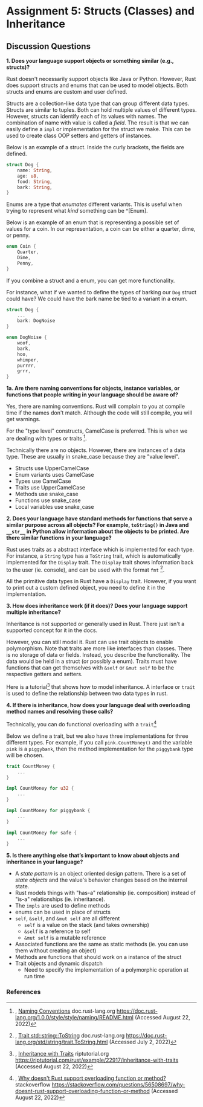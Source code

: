 # Assignment 5: Structs (Classes) and Inheritance

## Discussion Questions

**1. Does your language support objects or something similar (e.g., structs)?**

Rust doesn't necessarily support objects like Java or Python. However, Rust does support structs and enums that can be used to model objects. Both structs and enums are custom and user defined. 

Structs are a collection-like data type that can group different data types. Structs are similar to tuples. Both can hold multiple values of different types. However, structs can identify each of its values with names. The combination of name with value is called a _field_. The result is that we can easily define a `impl` or implementation for the struct we make. This can be used to create class OOP setters and getters of instances.

Below is an example of a struct. Inside the curly brackets, the fields are defined. 

``` rust 
struct Dog {
    name: String,
    age: u8,
    food: String,
    bark: String,
}

```

Enums are a type that _enumates_ different variants. This is useful when trying to represent what _kind_ something can be ^[Enum]. 

Below is an example of an enum that is representing a possible set of values for a coin. In our representation, a coin can be either a quarter, dime, or penny.

``` rust
enum Coin {
    Quarter,
    Dime,
    Penny,
}
```

If you combine a struct and a enum, you can get more functionality.

For instance, what if we wanted to define the types of barking our `Dog` struct could have? We could have the bark name be tied to a variant in a enum.

``` rust 
struct Dog {
    ...
    bark: DogNoise 
}

enum DogNoise {
    woof,
    bark,
    hoo,
    whimper,
    purrrr,
    grrr,
}

```

**1a. Are there naming conventions for objects, instance variables, or functions that people writing in your language should be aware of?**

Yes, there are naming conventions. Rust will complain to you at compile time if the names don't match. Although the code will still compile, you will get warnings. 

For the "type level" constructs, CamelCase is preferred. This is when we are dealing with types or traits [^Naming].

Technically there are no objects. However, there are instances of a data type. These are usually in snake_case because they are "value level". 

- Structs use UpperCamelCase
- Enum variants uses CamelCase 
- Types use CamelCase 
- Traits use UpperCamelCase
- Methods use snake_case
- Functions use snake_case
- Local variables use snake_case

**2. Does your language have standard methods for functions that serve a similar purpose across all objects? For example, `toString()` in Java and `__str__` in Python allow information about the objects to be printed. Are there similar functions in your language?**

Rust uses traits as a abstract interface which is implemented for each type. For instance, a `String` type has a `ToString` trait, which is automatically implemented for the `Display` trait. The `Display` trait shows information back to the user (ie. console), and can be used with the format `fmt` [^Trait].

All the primitive data types in Rust have a `Display` trait. However, if you want to print out a custom defined object, you need to define it in the implementation.

**3. How does inheritance work (if it does)? Does your language support multiple inheritance?**

Inheritance is not supported or generally used in Rust. There just isn't a supported concept for it in the docs. 

However, you can still model it. Rust can use trait objects to enable polymorphism. Note that traits are more like interfaces than classes. There is no storage of data or fields. Instead, you describe the functionality. The data would be held in a struct (or possibly a enum). Traits must have functions that can get themselves with `&self` or `&mut self` to be the respective getters and setters. 

Here is a tutorial[^Tutorial] that shows how to model inheritance. A interface or `trait` is used to define the relationship between two data types in rust. 

**4. If there is inheritance, how does your language deal with overloading method names and resolving those calls?**

Technically, you can do functional overloading with a `trait`[^StackOverflow]

Below we define a trait, but we also have three implementations for three different types. For example, if you call `pink.CountMoney()` and the variable `pink` is a `piggybank`, then the method implementation for the `piggybank` type will be chosen.

``` rust
trait CountMoney {
    ...
}

impl CountMoney for u32 {
    ...
}

impl CountMoney for piggybank {
    ...
}

impl CountMoney for safe {
    ...
}

```
**5. Is there anything else that’s important to know about objects and inheritance in your language?**

- A *state pattern* is an object oriented design pattern. There is a set of *state objects* and the value's behavior changes based on the internal state.
- Rust models things with "has-a" relationship (ie. composition) instead of "is-a" relationships (ie. inheritance). 
- The `impls` are used to define methods
- enums can be used in place of structs
- `self`, `&self`, and `&mut self` are all different
    - `self` is a value on the stack (and takes ownership)
    - `&self`  is a reference to self 
    - `&mut self` is a mutable reference
- Associated functions are the same as static methods (ie. you can use them without creating an object)
- Methods are functions that should work on a instance of the struct
- Trait objects and dynamic dispatch
    - Need to specify the implementation of a polymorphic operation at run time

### References 

[^Enum]: , [Enums](https://doc.rust-lang.org/rust-by-example/custom_types/enum.html) doc.rust-lang.org https://doc.rust-lang.org/rust-by-example/custom_types/enum.html (Accessed August 22, 2022)
[^Naming]: , [Naming Conventions](https://doc.rust-lang.org/1.0.0/style/style/naming/README.html) doc.rust-lang.org https://doc.rust-lang.org/1.0.0/style/style/naming/README.html (Accessed August 22, 2022)
[^Trait]: , [Trait std::string::ToString](https://doc.rust-lang.org/std/string/trait.ToString.html) doc.rust-lang.org https://doc.rust-lang.org/std/string/trait.ToString.html (Accessed July 2, 2022)
[^Tutorial]: , [Inheritance with Traits](https://riptutorial.com/rust/example/22917/inheritance-with-traits) riptutorial.org https://riptutorial.com/rust/example/22917/inheritance-with-traits (Accessed August 22, 2022)
[^StackOverflow]: , [Why doesn't Rust support overloading function or method?](https://stackoverflow.com/questions/56508697/why-doesnt-rust-support-overloading-function-or-method) stackoverflow https://stackoverflow.com/questions/56508697/why-doesnt-rust-support-overloading-function-or-method (Accessed August 22, 2022)